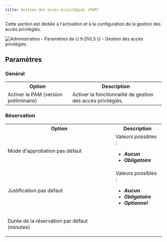 ```yaml
---
title: Gestion des accès privilégiés (PAM)
---
```

Cette section est dédiée à l'activation et à la configuration de la gestion des accès privilégiés. 

![Administration - Paramètres de {{ fr.DVLS }} - Gestion des accès privilégiés](https://webdevolutions.azureedge.net/docs/fr/server/ServerOp8047.png)  

## Paramètres 

### Général 

<table>
	<tr>
		<th>
Option 
		</th>
		<th>
Description 
		</th>
	</tr>
	<tr>
		<td>
Activer le PAM (version préliminaire) 
		</td>
		<td>
Activer la fonctionnalité de gestion des accès privilégiés. 
		</td>
	</tr>
</table>

### Réservation 
<table>
	<tr>
		<th>
Option 
		</th>
		<th>
Description 
		</th>
	</tr>
	<tr>
		<td>
Mode d'approbation pas défaut 
		</td>
		<td>
Valeurs possibles :  

* ***Aucun*** 
* ***Obligatoire*** 
		</td>
	</tr>
	<tr>
		<td>
Justification pas défaut 
		</td>
		<td>
Valeurs possibles :  

* ***Aucun*** 
* ***Obligatoire*** 
* ***Optionnel*** 
		</td>
	</tr>
	<tr>
		<td>
Durée de la réservation par défaut (minutes) 
		</td>
		<td>
		</td>
	</tr>
</table>


